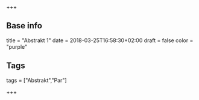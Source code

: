 +++

## Base info
title = "Abstrakt 1"
date = 2018-03-25T16:58:30+02:00
draft = false
color = "purple"

## Tags
tags = ["Abstrakt","Par"]

+++

